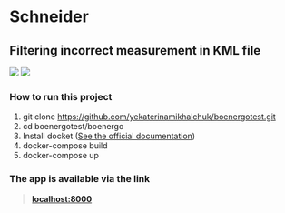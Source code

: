 # Schneider
## Filtering incorrect measurement in KML file
![](https://img.shields.io/badge/python-3.10-blue)
![](https://img.shields.io/badge/django-4.0-green)


### How to run this project

1. git clone https://github.com/yekaterinamikhalchuk/boenergotest.git
2. cd boenergotest/boenergo
3. Install docket ([See the official documentation](https://docs.docker.com/engine/install/))
4. docker-compose build
5. docker-compose up

### The app is available via the link

>[**localhost:8000**](http://localhost:8000)
